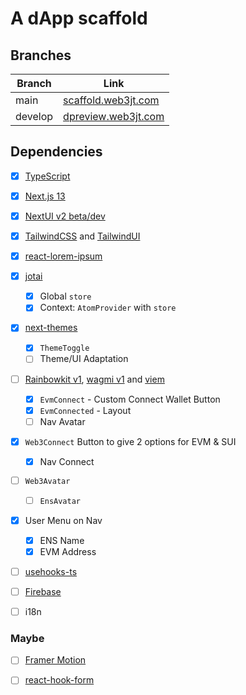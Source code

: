 # A dApp scaffold

## Branches

| Branch  | Link |
| ------- | ---- |
| main    | [scaffold.web3jt.com](https://scaffold.web3jt.com) |
| develop | [dpreview.web3jt.com](https://dpreview.web3jt.com) |

## Dependencies

- [x] [TypeScript](https://www.typescriptlang.org)
- [x] [Next.js 13](https://nextjs.org/docs)
- [x] [NextUI v2 beta/dev](https://nextui-docs-v2.vercel.app/)
- [x] [TailwindCSS](https://tailwindcss.com) and
      [TailwindUI](https://tailwindui.com)
- [x] [react-lorem-ipsum](https://github.com/fatihtelis/react-lorem-ipsum)
- [x] [jotai](https://jotai.org)
  - [x] Global `store`
  - [x] Context: `AtomProvider` with `store`
- [x] [next-themes](https://github.com/pacocoursey/next-themes)
  - [x] `ThemeToggle`
  - [ ] Theme/UI Adaptation
- [ ] [Rainbowkit v1](https://www.rainbowkit.com),
      [wagmi v1](https://wagmi.sh/core) and
      [viem](https://viem.sh)
  - [x] `EvmConnect` - Custom Connect Wallet Button
  - [x] `EvmConnected` - Layout
  - [ ] Nav Avatar
- [x] `Web3Connect` Button to give 2 options for EVM & SUI
  - [x] Nav Connect
- [ ] `Web3Avatar`
  - [ ] `EnsAvatar`
- [x] User Menu on Nav
  - [x] ENS Name
  - [x] EVM Address
- [ ] [usehooks-ts](https://usehooks-ts.com)
- [ ] [Firebase](https://firebase.google.com)
- [ ] i18n


### Maybe

- [ ] [Framer Motion](https://www.framer.com/motion/)
- [ ] [react-hook-form](https://react-hook-form.com/)

